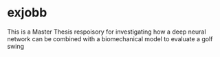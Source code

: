 # exjobb
This is a Master Thesis respoisory for investigating how a deep neural network can be combined with a biomechanical model to evaluate a golf swing
